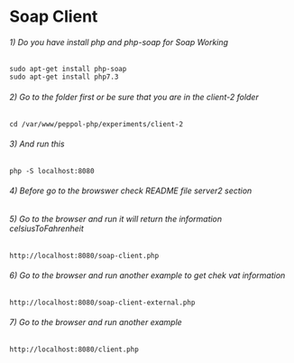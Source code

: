 # Soap Client

###### 1) Do you have install php and php-soap for Soap Working

````
sudo apt-get install php-soap
sudo apt-get install php7.3 
````

###### 2) Go to the folder first or be sure that you are in the client-2 folder
````
cd /var/www/peppol-php/experiments/client-2
````

###### 3) And run this

````
php -S localhost:8080
````

###### 4) Before go to the browswer check README file server2 section


###### 5) Go to the browser and run it will return the information celsiusToFahrenheit

````
http://localhost:8080/soap-client.php
````

###### 6) Go to the browser and run another example to get chek vat information

````
http://localhost:8080/soap-client-external.php
````

###### 7) Go to the browser and run another example

````
http://localhost:8080/client.php
````

